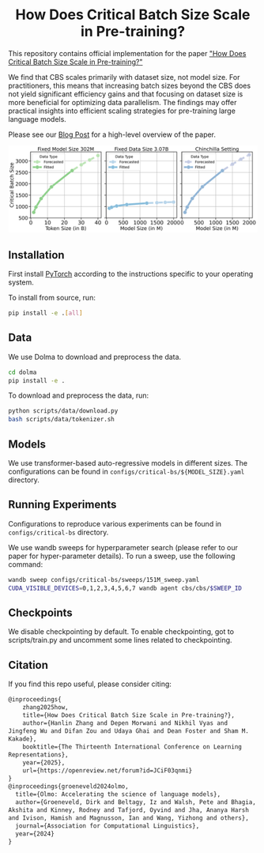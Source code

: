 <div align="center">
  <br>
  <br>
  <h1>How Does Critical Batch Size Scale in Pre-training?</h1>
</div>

This repository contains official implementation for the paper ["How Does Critical Batch Size Scale in Pre-training?"](https://arxiv.org/abs/2410.21676) 

We find that CBS scales primarily with dataset size, not model size. For practitioners, this means that increasing batch sizes beyond the CBS does not yield significant efficiency gains and that focusing on dataset size is more beneficial for optimizing data parallelism. The findings may offer practical insights into efficient scaling strategies for pre-training large language models.

Please see our [Blog Post](https://kempnerinstitute.harvard.edu/research/deeper-learning/how-does-critical-batch-size-scale-in-pre-training-decoupling-data-and-model-size/) for a high-level overview of the paper.

![](assets/scaling.png)

## Installation

First install [PyTorch](https://pytorch.org) according to the instructions specific to your operating system.

To install from source, run:

```bash
pip install -e .[all]
```

## Data

We use Dolma to download and preprocess the data. 

```bash
cd dolma
pip install -e .
```

To download and preprocess the data, run:

```bash
python scripts/data/download.py
bash scripts/data/tokenizer.sh
```

## Models

We use transformer-based auto-regressive models in different sizes. The configurations can be found in `configs/critical-bs/${MODEL_SIZE}.yaml` directory.

## Running Experiments

Configurations to reproduce various experiments can be found in `configs/critical-bs` directory.

We use wandb sweeps for hyperparameter search (please refer to our paper for hyper-parameter details). To run a sweep, use the following command:

```bash
wandb sweep configs/critical-bs/sweeps/151M_sweep.yaml
CUDA_VISIBLE_DEVICES=0,1,2,3,4,5,6,7 wandb agent cbs/cbs/$SWEEP_ID
```

## Checkpoints

We disable checkpointing by default. To enable checkpointing, got to scripts/train.py and uncomment some lines related to checkpointing.


## Citation 
If you find this repo useful, please consider citing: 
```
@inproceedings{
    zhang2025how,
    title={How Does Critical Batch Size Scale in Pre-training?},
    author={Hanlin Zhang and Depen Morwani and Nikhil Vyas and Jingfeng Wu and Difan Zou and Udaya Ghai and Dean Foster and Sham M. Kakade},
    booktitle={The Thirteenth International Conference on Learning Representations},
    year={2025},
    url={https://openreview.net/forum?id=JCiF03qnmi}
}
@inproceedings{groeneveld2024olmo,
  title={Olmo: Accelerating the science of language models},
  author={Groeneveld, Dirk and Beltagy, Iz and Walsh, Pete and Bhagia, Akshita and Kinney, Rodney and Tafjord, Oyvind and Jha, Ananya Harsh and Ivison, Hamish and Magnusson, Ian and Wang, Yizhong and others},
  journal={Association for Computational Linguistics},
  year={2024}
}
```